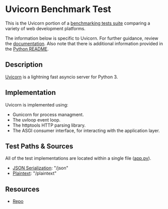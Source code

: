 # Uvicorn Benchmark Test

This is the Uvicorn portion of a [benchmarking tests suite](../../)
comparing a variety of web development platforms.

The information below is specific to Uvicorn. For further guidance,
review the [documentation](https://github.com/KhulnaSoft/BenchWeb/wiki).
Also note that there is additional information provided in
the [Python README](../).

## Description

[Uvicorn](https://github.com/tomchristie/uvicorn) is a lightning fast
asyncio server for Python 3.

## Implementation

Uvicorn is implemented using:

* Gunicorn for process managment.
* The uvloop event loop.
* The httptools HTTP parsing library.
* The ASGI consumer interface, for interacting with the application layer.

## Test Paths & Sources

All of the test implementations are located within a single file ([app.py](app.py)).

* [JSON Serialization](app.py): "/json"
* [Plaintext](app.py): "/plaintext"

## Resources

* [Repo](https://github.com/tomchristie/uvicorn)
